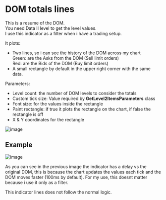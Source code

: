 # **DOM totals lines**
This is a resume of the DOM.\
You need Data II level to get the level values.\
I use this indicator as a filter when i have a trading setup.

It plots:
* Two lines, so i can see the history of the DOM across my chart\
  Green: are the Asks from the DOM (Sell limit orders)\
  Red: are the Bids of the DOM (Buy limit orders)  
* A small rectangle by default in the upper right corner with the same data.
  
  
Parameters:
* Level count: the number of DOM levels to consider the totals
* Custom tick size: Value required by **GetLevel2ItemsParameters** class
* Font size: for the values inside the rectangle
* Paint rectangle: if true it plots the rectangle on the chart, if false the rectangle is off
* X & Y coordinates for the rectangle

![image](https://user-images.githubusercontent.com/69223009/133335583-dbecb6d4-327b-4b20-a611-756a3498b110.png)

## Example

![image](https://user-images.githubusercontent.com/69223009/133445112-a8e25183-6343-470b-ab0b-5ecd274a3349.png)


As you can see in the previous image the indicator has a delay vs the original DOM, this is because the chart updates the values each tick and the DOM moves faster (100ms by default). For my use, this doesnt matter because i use it only as a filter.

This indicator lines does not follow the normal logic. 
